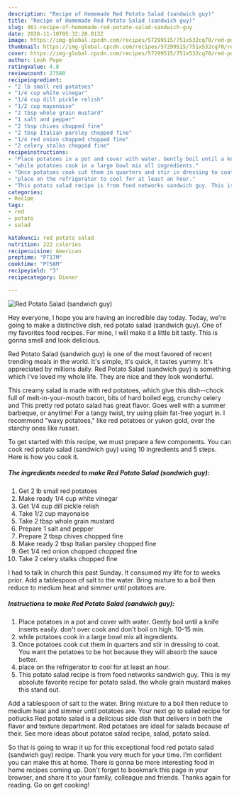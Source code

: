 ```yaml
---
description: "Recipe of Homemade Red Potato Salad (sandwich guy)"
title: "Recipe of Homemade Red Potato Salad (sandwich guy)"
slug: 461-recipe-of-homemade-red-potato-salad-sandwich-guy
date: 2020-11-10T05:32:28.013Z
image: https://img-global.cpcdn.com/recipes/57299515/751x532cq70/red-potato-salad-sandwich-guy-recipe-main-photo.jpg
thumbnail: https://img-global.cpcdn.com/recipes/57299515/751x532cq70/red-potato-salad-sandwich-guy-recipe-main-photo.jpg
cover: https://img-global.cpcdn.com/recipes/57299515/751x532cq70/red-potato-salad-sandwich-guy-recipe-main-photo.jpg
author: Leah Pope
ratingvalue: 4.8
reviewcount: 27580
recipeingredient:
- "2 lb small red potatoes"
- "1/4 cup white vinegar"
- "1/4 cup dill pickle relish"
- "1/2 cup mayonaise"
- "2 tbsp whole grain mustard"
- "1 salt and pepper"
- "2 tbsp chives chopped fine"
- "2 tbsp Italian parsley chopped fine"
- "1/4 red onion chopped chopped fine"
- "2 celery stalks chopped fine"
recipeinstructions:
- "Place potatoes in a pot and cover with water. Gently boil until a knife inserts easily. don&#39;t over cook and don&#39;t boil on high. 10-15 min."
- "while potatoes cook in a large bowl mix all ingredients."
- "Once potatoes cook cut them in quarters and stir in dressing to coat. You want the potatoes to be hot because they will absorb the sauce better."
- "place on the refrigerator to cool for at least an hour."
- "This potato salad recipe is from food networks sandwich guy. This is my absolute favorite recipe for potato salad. the whole grain mustard makes this stand out."
categories:
- Recipe
tags:
- red
- potato
- salad

katakunci: red potato salad 
nutrition: 222 calories
recipecuisine: American
preptime: "PT17M"
cooktime: "PT58M"
recipeyield: "3"
recipecategory: Dinner

---
```



![Red Potato Salad (sandwich guy)](https://img-global.cpcdn.com/recipes/57299515/751x532cq70/red-potato-salad-sandwich-guy-recipe-main-photo.jpg)

Hey everyone, I hope you are having an incredible day today. Today, we're going to make a distinctive dish, red potato salad (sandwich guy). One of my favorites food recipes. For mine, I will make it a little bit tasty. This is gonna smell and look delicious.

Red Potato Salad (sandwich guy) is one of the most favored of recent trending meals in the world. It's simple, it's quick, it tastes yummy. It's appreciated by millions daily. Red Potato Salad (sandwich guy) is something which I've loved my whole life. They are nice and they look wonderful.

This creamy salad is made with red potatoes, which give this dish--chock full of melt-in-your-mouth bacon, bits of hard boiled egg, crunchy celery and This pretty red potato salad has great flavor. Goes well with a summer barbeque, or anytime! For a tangy twist, try using plain fat-free yogurt in. I recommend &#34;waxy potatoes,&#34; like red potatoes or yukon gold, over the starchy ones like russet.


To get started with this recipe, we must prepare a few components. You can cook red potato salad (sandwich guy) using 10 ingredients and 5 steps. Here is how you cook it.

<!--inarticleads1-->

##### The ingredients needed to make Red Potato Salad (sandwich guy):

1. Get 2 lb small red potatoes
1. Make ready 1/4 cup white vinegar
1. Get 1/4 cup dill pickle relish
1. Take 1/2 cup mayonaise
1. Take 2 tbsp whole grain mustard
1. Prepare 1 salt and pepper
1. Prepare 2 tbsp chives chopped fine
1. Make ready 2 tbsp Italian parsley chopped fine
1. Get 1/4 red onion chopped chopped fine
1. Take 2 celery stalks chopped fine


I had to talk in church this past Sunday. It consumed my life for to weeks prior. Add a tablespoon of salt to the water. Bring mixture to a boil then reduce to medium heat and simmer until potatoes are. 

<!--inarticleads2-->

##### Instructions to make Red Potato Salad (sandwich guy):

1. Place potatoes in a pot and cover with water. Gently boil until a knife inserts easily. don&#39;t over cook and don&#39;t boil on high. 10-15 min.
1. while potatoes cook in a large bowl mix all ingredients.
1. Once potatoes cook cut them in quarters and stir in dressing to coat. You want the potatoes to be hot because they will absorb the sauce better.
1. place on the refrigerator to cool for at least an hour.
1. This potato salad recipe is from food networks sandwich guy. This is my absolute favorite recipe for potato salad. the whole grain mustard makes this stand out.


Add a tablespoon of salt to the water. Bring mixture to a boil then reduce to medium heat and simmer until potatoes are. Your next go to salad recipe for potlucks Red potato salad is a delicious side dish that delivers in both the flavor and texture department. Red potatoes are ideal for salads because of their. See more ideas about potatoe salad recipe, salad, potato salad. 

So that is going to wrap it up for this exceptional food red potato salad (sandwich guy) recipe. Thank you very much for your time. I'm confident you can make this at home. There is gonna be more interesting food in home recipes coming up. Don't forget to bookmark this page in your browser, and share it to your family, colleague and friends. Thanks again for reading. Go on get cooking!

